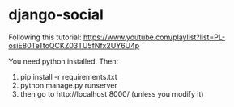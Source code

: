 # django-social
Following this tutorial:
https://www.youtube.com/playlist?list=PL-osiE80TeTtoQCKZ03TU5fNfx2UY6U4p

You need python installed. Then:
1. pip install -r requirements.txt
2. python manage.py runserver
3. then go to http://localhost:8000/ (unless you modify it)
